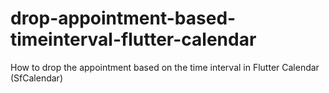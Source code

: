 # drop-appointment-based-timeinterval-flutter-calendar
How to drop the appointment based on the time interval in Flutter Calendar (SfCalendar)